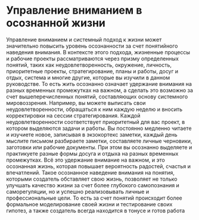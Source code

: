 # Управление вниманием в осознанной жизни

Управление вниманием и системный подход к жизни может значительно повысить уровень осознанности за счет понятийного наведения внимания. В контексте этого подхода, жизненные процессы и рабочие проекты рассматриваются через призму определенных понятий, таких как неудовлетворенность, окружение, личность, приоритетные проекты, стратегирование, планы и работы, досуг и отдых, система и многие другие, которые вы изучили в данном руководстве.
То есть жить осознанно означает удержание внимания на разных временных промежутках на важном, а сделать это возможно за счет вышеперечисленных понятий, составляющих основу системного мировоззрения. Например, вы можете выписать свои неудовлетворенности, обращаться к ним каждую неделю и вносить корректировки на сессии стратегирования. Каждой неудовлетворенности соответствует приоритетный для вас проект, в котором выделяются задачи и работы. Вы постоянно медленно читаете и изучиете новое, записывая в экзокортекс заметки, каждый день мыслите письмом разбираете заметки, составляете личные черновики, заготовки или рабочие документы. При этом вы осознанно выделяете и практикуете разные формы досуга и отдыха на разных временных промежутках. Всё это удержание внимание на важном, и это осознанная жизнь, которая повышает вероятность радостей, счастья и впечатлений. 
Такое осознанное наведение внимания на понятия, которыми создатель обставляет свою жизнь, позволяет не только улучшать качество жизни за счет более глубокого самопознания и саморегуляции, но и успешно реализовывать личные и профессиональные цели. То есть за счет понятий происходит более формальное моделирование своей жизни и тестирование своих гипотез, а также создатель всегда находится в тонусе и готов работа
